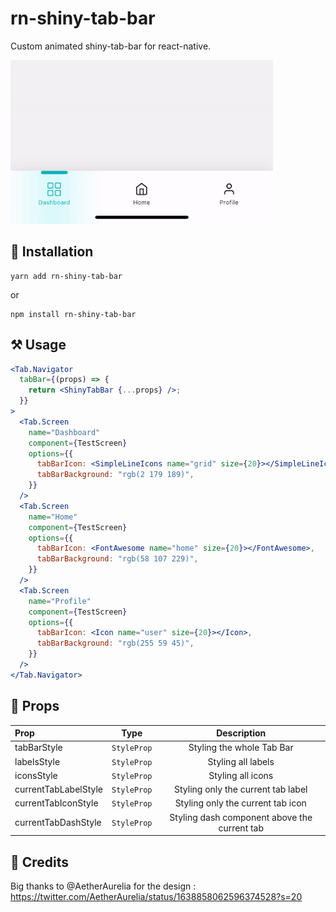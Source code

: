 # rn-shiny-tab-bar

Custom animated shiny-tab-bar for react-native.

![preview](https://github.com/EidAlmutairi0/ShinyTabBar/blob/master/sample.gif)

## 💾 Installation

```
yarn add rn-shiny-tab-bar
```

or

```
npm install rn-shiny-tab-bar
```

## ⚒️ Usage

```jsx
<Tab.Navigator
  tabBar={(props) => {
    return <ShinyTabBar {...props} />;
  }}
>
  <Tab.Screen
    name="Dashboard"
    component={TestScreen}
    options={{
      tabBarIcon: <SimpleLineIcons name="grid" size={20}></SimpleLineIcons>,
      tabBarBackground: "rgb(2 179 189)",
    }}
  />
  <Tab.Screen
    name="Home"
    component={TestScreen}
    options={{
      tabBarIcon: <FontAwesome name="home" size={20}></FontAwesome>,
      tabBarBackground: "rgb(58 107 229)",
    }}
  />
  <Tab.Screen
    name="Profile"
    component={TestScreen}
    options={{
      tabBarIcon: <Icon name="user" size={20}></Icon>,
      tabBarBackground: "rgb(255 59 45)",
    }}
  />
</Tab.Navigator>
```

## 🔧 Props

| Prop                 |    Type     |                 Description                  |
| :------------------- | :---------: | :------------------------------------------: |
| tabBarStyle          | `StyleProp` |          Styling the whole Tab Bar           |
| labelsStyle          | `StyleProp` |              Styling all labels              |
| iconsStyle           | `StyleProp` |              Styling all icons               |
| currentTabLabelStyle | `StyleProp` |      Styling only the current tab label      |
| currentTabIconStyle  | `StyleProp` |      Styling only the current tab icon       |
| currentTabDashStyle  | `StyleProp` | Styling dash component above the current tab |

## 📄 Credits

Big thanks to @AetherAurelia
for the design : https://twitter.com/AetherAurelia/status/1638858062596374528?s=20
